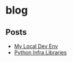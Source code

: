 # blog
Posts
---

 - [My Local Dev Env](posts/my-local-dev-env.md)
 - [Python Infra Libraries](posts/python-infra-libraries.md)
